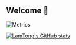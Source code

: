 ## Welcome 👋

![Metrics](https://metrics.lecoq.io/LamTong?template=classic&base=header%2C%20activity%2C%20community%2C%20repositories%2C%20metadata&base.indepth=false&base.hireable=false&base.skip=false&config.timezone=Asia%2FShanghai)

[![LamTong's GitHub stats](https://github-readme-stats.vercel.app/api?username=LamTOng&show_icons=true&theme=buefy)](https://github.com/anuraghazra/github-readme-stats)

